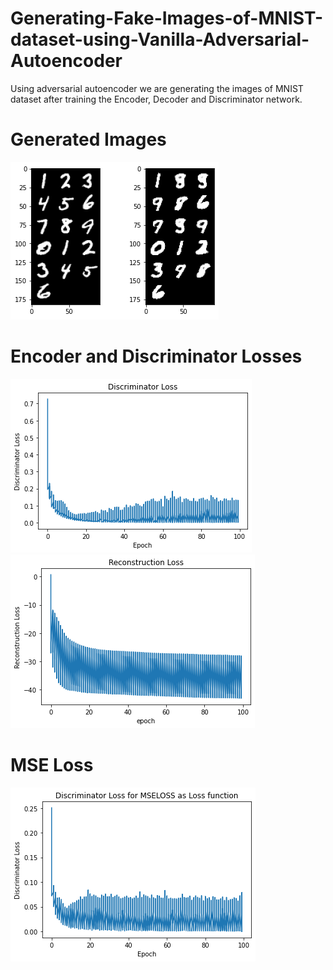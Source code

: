 # Generating-Fake-Images-of-MNIST-dataset-using-Vanilla-Adversarial-Autoencoder

Using adversarial autoencoder we are generating the images of MNIST dataset after training the Encoder, Decoder and Discriminator network.

# Generated Images

<img src="Gen_imgs.png">

# Encoder and Discriminator Losses

<img src="disc_loss.png">
<img src="recon_loss.png">

# MSE Loss

<img src="MSE_loss.png">

